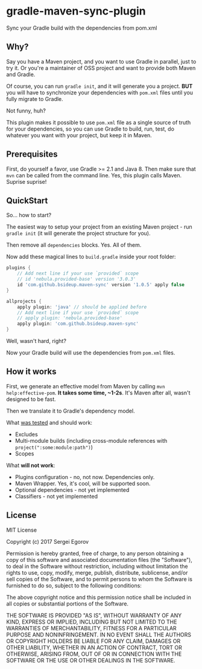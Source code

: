# gradle-maven-sync-plugin
Sync your Gradle build with the dependencies from pom.xml

## Why?

Say you have a Maven project, and you want to use Gradle in parallel, just to try it.
Or you're a maintainer of OSS project and want to provide both Maven and Gradle.

Of course, you can run `gradle init`, and it will generate you a project. 
**BUT** you will have to synchronize your dependencies with `pom.xml` files until you fully migrate to Gradle.

Not funny, huh?

This plugin makes it possible to use `pom.xml` file as a single source of truth for your dependencies,
so you can use Gradle to build, run, test, do whatever you want with your project, but keep it in Maven.

## Prerequisites
First, do yourself a favor, use Gradle >= 2.1 and Java 8. Then make sure that `mvn` can be called from the command line. Yes, this plugin calls Maven. Suprise suprise!

## QuickStart
So... how to start?


The easiest way to setup your project from an existing Maven project - run `gradle init` (it will generate the project structure for you).
    
Then remove all `dependencies` blocks. Yes. All of them.

Now add these magical lines to `build.gradle` inside your root folder:
```gradle
plugins {
    // Add next line if your use `provided` scope
    // id 'nebula.provided-base' version '3.0.3'
    id 'com.github.bsideup.maven-sync' version '1.0.5' apply false
}

allprojects {
    apply plugin: 'java' // should be applied before
    // Add next line if your use `provided` scope
    // apply plugin: 'nebula.provided-base'
    apply plugin: 'com.github.bsideup.maven-sync'
}
```

Well, wasn't hard, right?

Now your Gradle build will use the dependencies from `pom.xml` files.

## How it works
First, we generate an effective model from Maven by calling `mvn help:effective-pom`. **It takes some time, ~1-2s**. It's Maven after all, wasn't designed to be fast.

Then we translate it to Gradle's dependency model.

What [was tested](src/test/resources/features) and should work:
- Excludes
- Multi-module builds (including cross-module references with `project(":some:module:path")`)
- Scopes

What **will not work**:
- Plugins configuration - no, not now. Dependencies only.
- Maven Wrapper. Yes, it's cool, will be supported soon.
- Optional dependencies - not yet implemented
- Classifiers - not yet implemented


## License
MIT License

Copyright (c) 2017 Sergei Egorov

Permission is hereby granted, free of charge, to any person obtaining a copy
of this software and associated documentation files (the "Software"), to deal
in the Software without restriction, including without limitation the rights
to use, copy, modify, merge, publish, distribute, sublicense, and/or sell
copies of the Software, and to permit persons to whom the Software is
furnished to do so, subject to the following conditions:

The above copyright notice and this permission notice shall be included in all
copies or substantial portions of the Software.

THE SOFTWARE IS PROVIDED "AS IS", WITHOUT WARRANTY OF ANY KIND, EXPRESS OR
IMPLIED, INCLUDING BUT NOT LIMITED TO THE WARRANTIES OF MERCHANTABILITY,
FITNESS FOR A PARTICULAR PURPOSE AND NONINFRINGEMENT. IN NO EVENT SHALL THE
AUTHORS OR COPYRIGHT HOLDERS BE LIABLE FOR ANY CLAIM, DAMAGES OR OTHER
LIABILITY, WHETHER IN AN ACTION OF CONTRACT, TORT OR OTHERWISE, ARISING FROM,
OUT OF OR IN CONNECTION WITH THE SOFTWARE OR THE USE OR OTHER DEALINGS IN THE
SOFTWARE.
